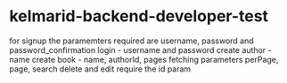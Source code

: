 # kelmarid-backend-developer-test
for signup the paramemters required are username, password and password_confirmation
login - username and password
create author - name
create book - name, authorId, pages
fetching parameters perPage, page, search
delete and edit require the id param
